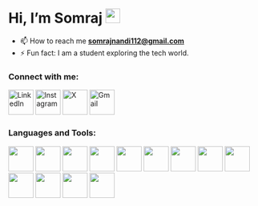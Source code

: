 <h1 align:"center"> Hi, I’m Somraj <img src="https://github.com/piyushP7pravin/piyushP7pravin/blob/master/Hi.gif" width="29px"> </h1>


- 📫 How to reach me **somrajnandi112@gmail.com**
- ⚡ Fun fact: I am a student exploring the tech world.
<h3 align:"left">Connect with me:</h3>
<p align:"left">
<a href:"www.linkedin.com/in/somraj-nandi-011817323" target="blank"><img src ="https://upload.wikimedia.org/wikipedia/commons/c/ca/LinkedIn_logo_initials.png" alt="LinkedIn" width="50"></a>
<a href:"https://www.instagram.com/somrajnandi" target="blank"><img src ="https://upload.wikimedia.org/wikipedia/commons/thumb/9/95/Instagram_logo_2022.svg/1920px-Instagram_logo_2022.svg.png" alt="Instagram" width="50"></a>
<a href:"https://x.com/somraj_nandi" target="blank"><img src ="https://img.freepik.com/free-vector/new-2023-twitter-logo-x-icon-design_1017-45418.jpg?t=st=1732195389~exp=1732198989~hmac=94b8cb1b9d8dc83b7881920433525d6b7726b21ef9a14dc75d9ece69bad3a3da&w=1380" alt="X" width="50"></a>
<a href:"https://mail.google.com/" target="blank"><img src ="https://cdn.worldvectorlogo.com/logos/official-gmail-icon-2020-.svg" alt="Gmail" width="50"></a>
</p>
<h3 align="left">Languages and Tools:</h3>
<p align="left">
  <a href="https://en.wikipedia.org/wiki/HTML5" target="_blank"><img height="50" src="https://cdn.worldvectorlogo.com/logos/html-1.svg"></a>
  <a href="https://en.wikipedia.org/wiki/CSS" target="_blank"><img height="50" src="https://cdn.worldvectorlogo.com/logos/css-3.svg"></a>
  <a href="https://tailwindcss.com/" target="_blank"><img height="50" src="https://cdn.worldvectorlogo.com/logos/tailwind-css-2.svg"></a>
  <a href="https://en.wikipedia.org/wiki/JavaScript" target="_blank"><img height="50" src="https://cdn.worldvectorlogo.com/logos/javascript-1.svg"></a>
  <a href="https://react.dev/" target="_blank"><img height="50" src="https://cdn.worldvectorlogo.com/logos/react-2.svg"></a>
  <a href="https://vuejs.org/" target="_blank"><img height="50" src="https://cdn.worldvectorlogo.com/logos/vue-9.svg"></a>
  <a href="https://git-scm.com/" target="_blank"><img height="50" src="https://www.vectorlogo.zone/logos/git-scm/git-scm-ar21.svg"></a>
  <a href="https://www.figma.com/" target="_blank"><img height="50" src="https://cdn.worldvectorlogo.com/logos/figma-icon.svg"></a> 
  <a href="https://www.python.org/" target="_blank"><img height="50" src="https://www.vectorlogo.zone/logos/python/python-ar21.svg"></a>
  <a href="https://pandas.pydata.org//" target="_blank"><img height="50" src="https://cdn.worldvectorlogo.com/logos/pandas.svg"></a> 
  <a href="https://numpy.org/" target="_blank"><img height="50" src="https://cdn.worldvectorlogo.com/logos/numpy-1.svg"></a>
  <a href="https://matplotlib.org/" target="_blank"><img height="50" src="https://cdn.worldvectorlogo.com/logos/matplotlib-1.svg"></a>
  <a href="https://seaborn.pydata.org/" target="_blank"><img height="50" src="https://cdn.worldvectorlogo.com/logos/seaborn-1.svg"></a>


</p> 

<!---
somraj112/somraj112 is a ✨ special ✨ repository because its `README.md` (this file) appears on your GitHub profile.
You can click the Preview link to take a look at your changes.
--->
